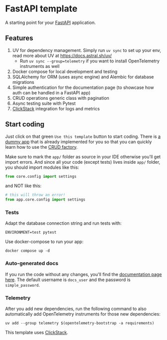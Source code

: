 # FastAPI template

A starting point for your [FastAPI](https://fastapi.tiangolo.com) application.

## Features

1. UV for dependency management. Simply run `uv sync` to set up your env, read more about UV
   at https://docs.astral.sh/uv/
    - Run `uv sync --group=telemetry` if you want to install OpenTelemetry instruments as well
2. Docker compose for local development and testing
3. SQLAlchemy for ORM (uses async engine) and Alembic for database migrations
4. Simple authentication for the documentation page (to showcase how auth can be handled in a FastAPI app)
5. CRUD operations generic class with pagination
6. Async testing suite with Pytest
7. [ClickStack](https://clickhouse.com/use-cases/observability) integration for logs and metrics

## Start coding

Just click on that green `Use this template` button to start coding. There is [a dummy app](app/api/v1/blog_post.py)
that is already implemented for you so that you can quickly learn how to use the [CRUD factory](app/db/crud/base.py).

Make sure to mark the `app/` folder as source in your IDE otherwise you'll get import errors.
And since all your code (except tests) lives inside `app/` folder, you should import modules like this:

```python
from core.config import settings
```

and NOT like this:

```python
# this will throw an error!
from app.core.config import settings
```

### Tests

Adapt the database connection string and run tests with:

```shell
ENVIRONMENT=test pytest
```

Use docker-compose to run your app:

```shell
docker compose up -d
```

### Auto-generated docs

If you run the code without any changes, you'll find the
[documentation page here](http://localhost:8001/docs). The default username is `docs_user`
and the password is `simple_password`.

### Telemetry

After you add new dependencies, run the following command to also automatically add OpenTelemetry instruments for those
new dependencies:

```shell
uv add --group telemetry $(opentelemetry-bootstrap -a requirements)
```

This template uses [ClickStack](https://clickhouse.com/use-cases/observability).
